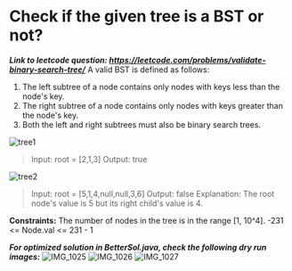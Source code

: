 # Check if the given tree is a BST or not?

***Link to leetcode question: https://leetcode.com/problems/validate-binary-search-tree/***
A valid BST is defined as follows:

1. The left subtree of a node contains only nodes with keys less than the node's key.
2. The right subtree of a node contains only nodes with keys greater than the node's key.
3. Both the left and right subtrees must also be binary search trees.

![tree1](https://user-images.githubusercontent.com/55676207/150363766-97ea7211-5c7b-4b57-b265-4b89406c051d.jpg)

> Input: root = [2,1,3]
> Output: true

![tree2](https://user-images.githubusercontent.com/55676207/150364184-3ffd034a-6bb4-4628-ab46-c3949c29953f.jpg)

> Input: root = [5,1,4,null,null,3,6]
> Output: false
> Explanation: The root node's value is 5 but its right child's value is 4.

**Constraints:**
The number of nodes in the tree is in the range [1, 10^4].
-231 <= Node.val <= 231 - 1

***For optimized solution in BetterSol.java, check the following dry run images:***
![IMG_1025](https://user-images.githubusercontent.com/55676207/150407980-85126f20-94ec-4f24-872c-7e0ff49d7861.jpg)
![IMG_1026](https://user-images.githubusercontent.com/55676207/150408009-8bc9fc7e-75df-4bfc-80ac-7bcae9ec6c65.jpg)
![IMG_1027](https://user-images.githubusercontent.com/55676207/150407972-bb688cc0-8b56-4c0a-a29d-2531eb1f78a8.jpg)